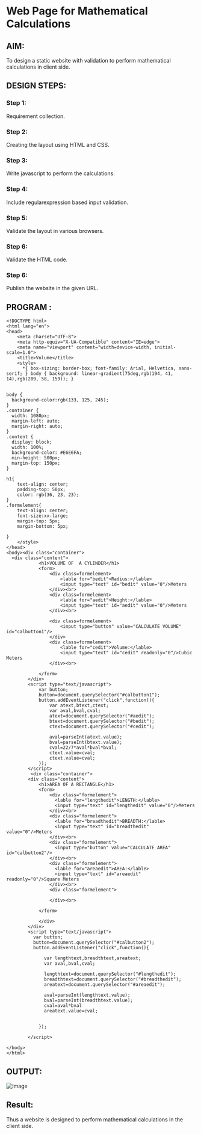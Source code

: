 # Web Page for Mathematical Calculations

## AIM:

To design a static website with validation to perform mathematical calculations in client side.

## DESIGN STEPS:

### Step 1:

Requirement collection.

### Step 2:

Creating the layout using HTML and CSS.

### Step 3:

Write javascript to perform the calculations.

### Step 4:

Include regularexpression based input validation.

### Step 5:

Validate the layout in various browsers.

### Step 6:

Validate the HTML code.

### Step 6:

Publish the website in the given URL.

## PROGRAM :

```
<!DOCTYPE html>
<html lang="en">
<head>
    <meta charset="UTF-8">
    <meta http-equiv="X-UA-Compatible" content="IE=edge">
    <meta name="viewport" content="width=device-width, initial-scale=1.0">
    <title>Volume</title>
    <style>
      *{ box-sizing: border-box; font-family: Arial, Helvetica, sans-serif; } body { background: linear-gradient(75deg,rgb(194, 41, 14),rgb(209, 58, 159)); } 


body {
  background-color:rgb(133, 125, 245);
}
.container {
  width: 1080px;
  margin-left: auto;
  margin-right: auto;
}
.content {
  display: block;
  width: 100%;
  background-color: #E6E6FA;
  min-height: 500px;
  margin-top: 150px;
}

h1{
    text-align: center;
    padding-top: 50px;
    color: rgb(36, 23, 23);
}
.formelement{
    text-align: center;
    font-size:xx-large;
    margin-top: 5px;
    margin-bottom: 5px;

}
    </style>
</head>
<body><div class="container">
  <div class="content">
            <h1>VOLUME OF  A CYLINDER</h1>
            <form>
                <div class=formelement>
                    <lable for="bedit">Radius:</lable>
                    <input type="text" id="bedit" value="0"/>Meters
                </div><br>
                <div class=formelement>
                    <lable for="aedit">Height:</lable>
                    <input type="text" id="aedit" value="0"/>Meters
                </div><br>
                
                <div class=formelement>
                    <input type="button" value="CALCULATE VOLUME" id="calbutton1"/>
                </div>
                <div class=formelement>
                    <lable for="cedit">Volume:</lable>
                    <input type="text" id="cedit" readonly="0"/>Cubic Meters
                </div><br>
               
            </form>
        </div>
        <script type="text/javascript">
            var button;
            button=document.querySelector("#calbutton1");
            button.addEventListener("click",function(){
                var atext,btext,ctext;
                var aval,bval,cval;
                atext=document.querySelector("#aedit");
                btext=document.querySelector("#bedit");
                ctext=document.querySelector("#cedit");

                aval=parseInt(atext.value);
                bval=parseInt(btext.value);
                cval=22/7*aval*bval*bval;
                ctext.value=cval;
                ctext.value=cval;
            });
        </script>
         <div class="container">
        <div class="content">
            <h1>AREA OF A RECTANGLE</h1>
            <form>
                <div class="formelement">
                  <lable for="lengthedit">LENGTH:</lable>
                  <input type="text" id="lengthedit" value="0"/>Meters
                </div><br>
                <div class="formelement">
                  <lable for="breadthedit">BREADTH:</lable>
                  <input type="text" id="breadthedit" value="0"/>Meters
                </div><br>
                <div class="formelement">
                  <input type="button" value="CALCULATE AREA" id="calbutton2"/>
                </div><br>
                <div class="formelement">
                  <lable for="areaedit">AREA:</lable>
                  <input type="text" id="areaedit" readonly="0"/>Square Meters
                </div><br>
                <div class="formelement">
               
                </div><br>
                
            </form>
    
            </div>
        </div>
        <script type="text/javascript">
          var button;
          button=document.querySelector("#calbutton2");
          button.addEventListener("click",function(){
            
              var lengthtext,breadthtext,areatext;
              var aval,bval,cval;
    
              lengthtext=document.querySelector("#lengthedit");
              breadthtext=document.querySelector("#breadthedit");
              areatext=document.querySelector("#areaedit");
      
              aval=parseInt(lengthtext.value);
              bval=parseInt(breadthtext.value);
              cval=aval*bval
              areatext.value=cval;
        
      
            });
      
        </script> 
  
</body>
</html>
  ```

## OUTPUT:

![image](https://user-images.githubusercontent.com/94164665/149666174-08faa047-ddbe-4ef5-b6ca-403f59a1850f.png)

## Result:

Thus a website is designed to perform mathematical calculations in the client side.
